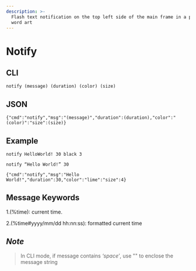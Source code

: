 ```yaml
---
description: >-
  Flash text notification on the top left side of the main frame in a preset
  word art
---
```


# Notify

## CLI

```text
notify (message) (duration) (color) (size)
```

## JSON

```text
{"cmd":"notify","msg":"(message)","duration":(duration),"color":"(color)":"size":(size)}
```

## Example

```text
notify HelloWorld! 30 black 3
```

```text
notify “Hello World!” 30
```

```text
{"cmd":"notify","msg":"Hello World!","duration":30,"color":"lime":"size":4}
```

## Message Keywords

1.\(%time\): current time.

2.\(%time\#yyyy/mm/dd hh:nn:ss\): formatted current time

## _Note_

> In CLI mode, if message contains _‘space’_, use "" to enclose the message string

